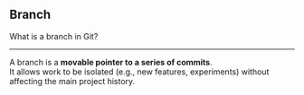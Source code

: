 ## Branch

What is a branch in Git?

---

A branch is a **movable pointer to a series of commits**.  
It allows work to be isolated (e.g., new features, experiments) without affecting the main project history.

